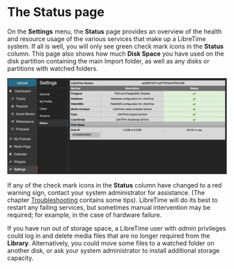 # The Status page

On the **Settings** menu, the **Status** page provides an overview of the health and resource usage of the various services that make up a LibreTime system. If all is well, you will only see green check mark icons in the **Status** column. This page also shows how much **Disk Space** you have used on the disk partition containing the main Import folder, as well as any disks or partitions with watched folders.

![](img/Screenshot521-System_status_240.png)

If any of the check mark icons in the **Status** column have changed to a red warning sign, contact your system administrator for assistance. (The chapter [Troubleshooting](../troubleshooting/index.md) contains some tips). LibreTime will do its best to restart any failing services, but sometimes manual intervention may be required; for example, in the case of hardware failure.

If you have run out of storage space, a LibreTime user with *admin* privileges could log in and delete media files that are no longer required from the **Library**. Alternatively, you could move some files to a watched folder on another disk, or ask your system administrator to install additional storage capacity.

